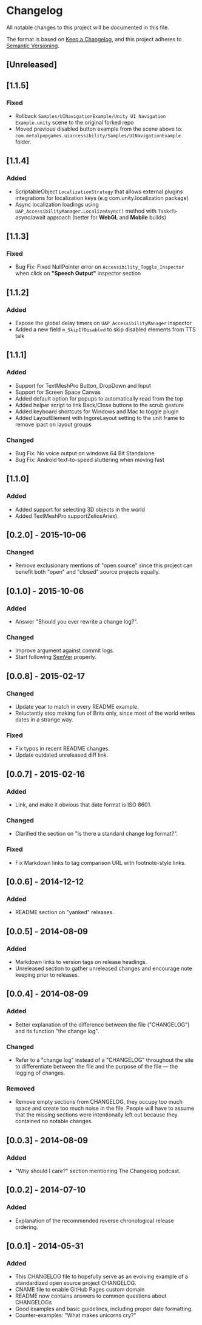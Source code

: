 # Changelog
All notable changes to this project will be documented in this file.

The format is based on [Keep a Changelog](https://keepachangelog.com/en/1.0.0/),
and this project adheres to [Semantic Versioning](https://semver.org/spec/v2.0.0.html).

## [Unreleased]

## [1.1.5]
### Fixed
- Rollback `Samples/UINavigationExample/Unity UI Navigation Example.unity` scene to the original forked repo
- Moved previous disabled button example from the scene above to: `com.metalpopgames.uiaccessibility/Samples/UINavigationExample` folder.

## [1.1.4]
### Added
- ScriptableObject `LocalizationStrategy` that allows external plugins integrations for localization keys (e.g com.unity.localization package)
- Async localization loadings using `UAP_AccessibilityManager.LocalizeAsync()` method with `Task<T>` async/await approach (better for **WebGL** and **Mobile** builds)

## [1.1.3]
### Fixed
- Bug Fix: Fixed NullPointer error on `Accessibility_Toggle_Inspector` when click on **"Speech Output"** inspector section

## [1.1.2]
### Added
- Expose the global delay timers on `UAP_AccessibilityManager` inspector
- Added a new field `m_SkipIfDisabled` to skip disabled elements from TTS talk

## [1.1.1]
### Added
- Support for TextMeshPro Button, DropDown and Input
- Support for Screen Space Canvas
- Added default option for popups to automatically read from the top
- Added helper script to link Back/Close buttons to the scrub gesture
- Added keyboard shortcuts for Windows and Mac to toggle plugin
- Added LayoutElement with IngoreLayout setting to the unit frame to remove ipact on layout groups

### Changed
- Bug Fix: No voice output on windows 64 Bit Standalone
- Bug Fix: Android text-to-speed stuttering when moving fast

## [1.1.0]
### Added
 - Added support for selecting 3D objects in the world
 - Added TextMeshPro supportZeliosAriex).

## [0.2.0] - 2015-10-06
### Changed
- Remove exclusionary mentions of "open source" since this project can
benefit both "open" and "closed" source projects equally.

## [0.1.0] - 2015-10-06
### Added
- Answer "Should you ever rewrite a change log?".

### Changed
- Improve argument against commit logs.
- Start following [SemVer](https://semver.org) properly.

## [0.0.8] - 2015-02-17
### Changed
- Update year to match in every README example.
- Reluctantly stop making fun of Brits only, since most of the world
  writes dates in a strange way.

### Fixed
- Fix typos in recent README changes.
- Update outdated unreleased diff link.

## [0.0.7] - 2015-02-16
### Added
- Link, and make it obvious that date format is ISO 8601.

### Changed
- Clarified the section on "Is there a standard change log format?".

### Fixed
- Fix Markdown links to tag comparison URL with footnote-style links.

## [0.0.6] - 2014-12-12
### Added
- README section on "yanked" releases.

## [0.0.5] - 2014-08-09
### Added
- Markdown links to version tags on release headings.
- Unreleased section to gather unreleased changes and encourage note
keeping prior to releases.

## [0.0.4] - 2014-08-09
### Added
- Better explanation of the difference between the file ("CHANGELOG")
and its function "the change log".

### Changed
- Refer to a "change log" instead of a "CHANGELOG" throughout the site
to differentiate between the file and the purpose of the file — the
logging of changes.

### Removed
- Remove empty sections from CHANGELOG, they occupy too much space and
create too much noise in the file. People will have to assume that the
missing sections were intentionally left out because they contained no
notable changes.

## [0.0.3] - 2014-08-09
### Added
- "Why should I care?" section mentioning The Changelog podcast.

## [0.0.2] - 2014-07-10
### Added
- Explanation of the recommended reverse chronological release ordering.

## [0.0.1] - 2014-05-31
### Added
- This CHANGELOG file to hopefully serve as an evolving example of a
  standardized open source project CHANGELOG.
- CNAME file to enable GitHub Pages custom domain
- README now contains answers to common questions about CHANGELOGs
- Good examples and basic guidelines, including proper date formatting.
- Counter-examples: "What makes unicorns cry?"